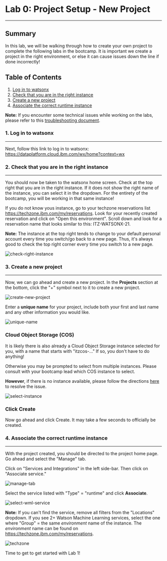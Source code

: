 # Lab 0: Project Setup - New Project
---
## Summary
In this lab, we will be walking through how to create your own project to complete the following labs in the bootcamp. It is important we create a project in the right environment, or else it can cause issues down the line if done incorrectly!

## Table of Contents

  1. [Log in to watsonx](#log-in-to-watsonx)
  2. [Check that you are in the right instance](#check-instance)
  3. [Create a new project](#new-project) 
  4. [Associate the correct runtime instance](#runtime-instance)

**Note:** If you encounter some technical issues while working on the labs, please refer to this [troubleshooting document](../troubleshooting-tips.md).

### 1. Log in to watsonx<a name="log-in-to-watsonx"></a>
---
Next, follow this link to log in to watsonx: https://dataplatform.cloud.ibm.com/wx/home?context=wx

### 2. Check that you are in the right instance<a name="check-instance"></a>
---
You should now be taken to the watsonx home screen. Check at the top right that you are in the right instance. If it does not show the right name of the instance, you can select it in the dropdown. For the entirety of the bootcamp, you will be working in that same instance!

If you do not know yous instance, go to your techzone reservations list https://techzone.ibm.com/my/reservations. Look for your recently created reservation and click on "Open this environment". Scroll down and look for a reservation name that looks similar to this:  ITZ-WATSONX-21. 

**Note:** The instance at the top right tends to change to your default personal account every time you switch/go back to a new page. Thus, it's always good to check the top right corner every time you switch to a new page.

![check-right-instance](images/check-right-instance.png)

### 3. Create a new project<a name="new-project"></a>
---
Now, we can go ahead and create a new project. In the **Projects** section at the bottom, click the "+" symbol next to it to create a new project.

![create-new-project](images/create-new-project.png)

Enter a **unique name** for your project, include both your first and last name and any other information you would like.

![unique-name](images/unique-name.png)

### Cloud Object Storage (COS)
It is likely there is also already a Cloud Object Storage instance selected for you, with a name that starts with "itzcos-..." If so, you don't have to do anything! 

Otherwise you may be prompted to select from multiple instances. Please consult with your bootcamp lead which COS instance to select.

**However**, if there is no instance available, please follow the directions [here](COS_troubleshooting.md) to resolve the issue.

![select-instance](images/select-instance.png)

### Click Create
Now go ahead and click Create. It may take a few seconds to officially be created.

### 4. Associate the correct runtime instance<a name="runtime-instance"></a>
---
With the project created, you should be directed to the project home page. Go ahead and select the "Manage" tab.

Click on "Services and Integrations" in the left side-bar. Then click on "Associate service."

![manage-tab](images/manage-tab.png)

Select the service listed with "Type" = "runtime" and click **Associate**. 

![select-wml-service](images/select-wml-service.png)

**Note:** If you can't find the service, remove all filters from the "Locations" dropdown. If you see 2+ Watson Machine Learning services, select the one where "Group" = the same *environment* name of the instance. The *environment* name can be found on https://techzone.ibm.com/my/reservations. 

![techzone](images/techzone.png)


Time to get to get started with Lab 1!
